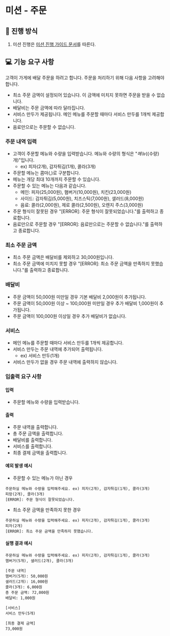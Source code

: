 # 미션 - 주문

## 🚀 진행 방식

1. 미션 진행은 [미션 진행 가이드 문서](https://github.com/develup-mission/docs/blob/main/mission-guide.md)를 따른다.

## 💻 기능 요구 사항

고객이 가게에 배달 주문을 하려고 합니다. 주문을 처리하기 위해 다음 사항을 고려해야 합니다.

- 최소 주문 금액이 설정되어 있습니다. 이 금액에 미치지 못하면 주문을 받을 수 없습니다.
- 배달비는 주문 금액에 따라 달라집니다.
- 서비스 만두가 제공됩니다. 메인 메뉴를 주문할 때마다 서비스 만두를 1개씩 제공합니다.
- 음료만으로는 주문할 수 없습니다.

### 주문 내역 입력

- 고객이 주문할 메뉴와 수량을 입력받습니다. 메뉴와 수량의 형식은 "${메뉴}(${수량}개)"입니다.
  - ex) 피자(2개), 감자튀김(1개), 콜라(3개)
- 주문할 메뉴는 콤마(,)로 구분합니다.
- 메뉴는 개당 최대 10개까지 주문할 수 있습니다.
- 주문할 수 있는 메뉴는 다음과 같습니다.
  - 메인: 피자(25,000원), 햄버거(10,000원), 치킨(23,000원)
  - 사이드: 감자튀김(5,000원), 치즈스틱(7,000원), 샐러드(8,000원)
  - 음료: 콜라(2,000원), 제로 콜라(2,500원), 오렌지 주스(3,000원)
- 주문 형식이 잘못된 경우 "[ERROR]: 주문 형식이 잘못되었습니다."를 출력하고 종료합니다.
- 음료만으로 주문할 경우 "[ERROR]: 음료만으로는 주문할 수 없습니다."를 출력하고 종료합니다.

### 최소 주문 금액

- 최소 주문 금액은 배달비를 제외하고 30,000원입니다.
- 최소 주문 금액에 미치지 못할 경우 "[ERROR]: 최소 주문 금액을 만족하지 못했습니다."를 출력하고 종료합니다.

### 배달비

- 주문 금액이 50,000원 미만일 경우 기본 배달비 2,000원이 추가됩니다.
- 주문 금액이 50,000원 이상 ~ 100,000원 미만일 경우 추가 배달비 1,000원이 추가됩니다.
- 주문 금액이 100,000원 이상일 경우 추가 배달비가 없습니다.

### 서비스

- 메인 메뉴를 주문할 때마다 서비스 만두를 1개씩 제공합니다.
- 서비스 만두는 주문 내역에 추가되어 출력됩니다.
  - ex) 서비스 만두(1개)
- 서비스 만두가 없을 경우 주문 내역에 출력하지 않습니다.

### 입출력 요구 사항

#### 입력

- 주문할 메뉴와 수량을 입력받습니다.

#### 출력

- 주문 내역을 출력합니다.
- 총 주문 금액을 출력합니다.
- 배달비를 출력합니다.
- 서비스를 출력합니다.
- 최종 결제 금액을 출력합니다.

#### 예외 발생 예시

- 주문할 수 있는 메뉴가 아닌 경우

```
주문하실 메뉴와 수량을 입력해주세요. ex) 피자(2개), 감자튀김(1개), 콜라(3개)
피망(2개), 콜라(3개)
[ERROR]: 주문 형식이 잘못되었습니다.
```

- 최소 주문 금액을 만족하지 못한 경우

```
주문하실 메뉴와 수량을 입력해주세요. ex) 피자(2개), 감자튀김(1개), 콜라(3개)
피자(2개)
[ERROR]: 최소 주문 금액을 만족하지 못했습니다.
```

#### 실행 결과 예시

```
주문하실 메뉴와 수량을 입력해주세요. ex) 피자(2개), 감자튀김(1개), 콜라(3개)
햄버거(5개), 샐러드(2개), 콜라(3개)

[주문 내역]
햄버거(5개): 50,000원
샐러드(2개): 16,000원
콜라(3개): 6,000원
총 주문 금액: 72,000원
배달비: 1,000원

[서비스]
서비스 만두(5개)

[최종 결제 금액]
73,000원
```
